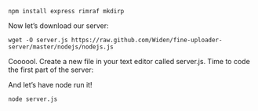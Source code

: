 

    npm install express rimraf mkdirp

Now let’s download our server:

    wget -O server.js https://raw.github.com/Widen/fine-uploader-server/master/nodejs/nodejs.js

Coooool. Create a new file in your text editor called server.js. Time to code
the first part of the server:

And let’s have node run it!

    node server.js
    


